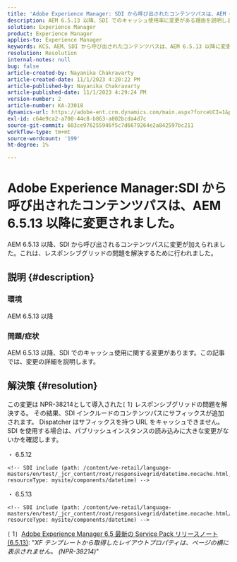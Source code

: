 ```yaml
---
title: 'Adobe Experience Manager: SDI から呼び出されたコンテンツパスは、AEM 6.5.13 以降に変更されました'
description: AEM 6.5.13 以降、SDI でのキャッシュ使用率に変更がある理由を説明します。
solution: Experience Manager
product: Experience Manager
applies-to: Experience Manager
keywords: KCS、AEM、SDI から呼び出されたコンテンツパスは、AEM 6.5.13 以降に変更されました。
resolution: Resolution
internal-notes: null
bug: false
article-created-by: Nayanika Chakravarty
article-created-date: 11/1/2023 4:20:22 PM
article-published-by: Nayanika Chakravarty
article-published-date: 11/1/2023 4:29:24 PM
version-number: 2
article-number: KA-23018
dynamics-url: https://adobe-ent.crm.dynamics.com/main.aspx?forceUCI=1&pagetype=entityrecord&etn=knowledgearticle&id=a2eba988-d278-ee11-8179-6045bd0065f9
exl-id: c64e9ca2-a700-44c8-b863-a002bcda4d7c
source-git-commit: 603ce976255946f5c7d6679264e2a842597bc211
workflow-type: tm+mt
source-wordcount: '199'
ht-degree: 1%

---
```


# Adobe Experience Manager:SDI から呼び出されたコンテンツパスは、AEM 6.5.13 以降に変更されました。


AEM 6.5.13 以降、SDI から呼び出されるコンテンツパスに変更が加えられました。これは、レスポンシブグリッドの問題を解決するために行われました。

## 説明 {#description}


### <b>環境</b>

AEM 6.5.13 以降

### 問題/症状

AEM 6.5.13 以降、SDI でのキャッシュ使用に関する変更があります。この記事では、変更の詳細を説明します。


## 解決策 {#resolution}


この変更は NPR-38214として導入された`[` 1`]`  レスポンシブグリッドの問題を解決する。 その結果、SDI インクルードのコンテンツパスにサフィックスが追加されます。 Dispatcher はサフィックスを持つ URL をキャッシュできません。 SDI を使用する場合は、パブリッシュインスタンスの読み込みに大きな変更がないかを確認します。

・ 6.5.12




```
<!-- SDI include (path: /content/we-retail/language-masters/en/test/_jcr_content/root/responsivegrid/datetime.nocache.html, resourceType: mysite/components/datetime) -->
```




・ 6.5.13




```
<!-- SDI include (path: /content/we-retail/language-masters/en/test/_jcr_content/root/responsivegrid/datetime.nocache.html/mysite/components/datetime, resourceType: mysite/components/datetime) -->
```




`[` 1`]`  [Adobe Experience Manager 6.5 最新の Service Pack リリースノート (6.5.13)](https://experienceleague.adobe.com/docs/experience-manager-65/release-notes/service-pack/6-5-13.html): &quot;*XF テンプレートから取得したレイアウトプロパティは、ページの横に表示されません。 (NPR-38214)*&quot;
